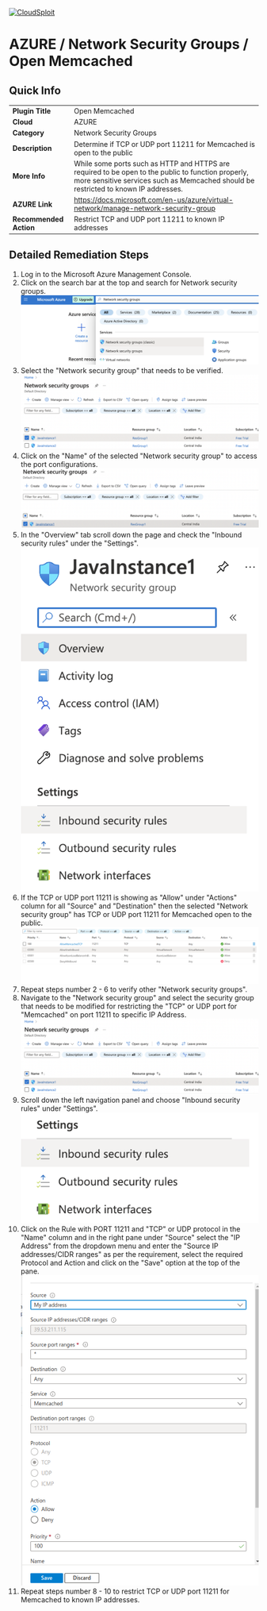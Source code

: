 [![CloudSploit](https://cloudsploit.com/img/logo-new-big-text-100.png "CloudSploit")](https://cloudsploit.com)

# AZURE / Network Security Groups / Open Memcached

## Quick Info

| | |
|-|-|
| **Plugin Title** | Open Memcached |
| **Cloud** | AZURE |
| **Category** | Network Security Groups |
| **Description** | Determine if TCP or UDP port 11211 for Memcached is open to the public |
| **More Info** | While some ports such as HTTP and HTTPS are required to be open to the public to function properly, more sensitive services such as Memcached should be restricted to known IP addresses. |
| **AZURE Link** | https://docs.microsoft.com/en-us/azure/virtual-network/manage-network-security-group |
| **Recommended Action** | Restrict TCP and UDP port 11211 to known IP addresses |

## Detailed Remediation Steps
1. Log in to the Microsoft Azure Management Console.
2. Click on the search bar at the top and search for Network security groups. </br> <img src="/resources/azure/networksecuritygroups/open-memcached/step2.png"/>
3. Select the "Network security group" that needs to be verified. </br> <img src="/resources/azure/networksecuritygroups/open-memcached/step3.png"/>
4. Click on the "Name" of the selected "Network security group" to access the port configurations. </br> <img src="/resources/azure/networksecuritygroups/open-memcached/step4.png"/>
5. In the "Overview" tab scroll down the page and check the "Inbound security rules" under the "Settings". </br> <img src="/resources/azure/networksecuritygroups/open-memcached/step5.png"/>
6. If the TCP or UDP port 11211 is showing as "Allow" under "Actions" column for all "Source" and "Destination" then the selected "Network security group" has TCP or UDP port 11211 for Memcached open to the public. </br> <img src="/resources/azure/networksecuritygroups/open-memcached/step6.png"/>
7. Repeat steps number 2 - 6 to verify other "Network security groups". </br>
8. Navigate to the "Network security group" and select the security group that needs to be modified for restricting the "TCP" or UDP port for "Memcached" on port 11211 to specific IP Address.</br> <img src="/resources/azure/networksecuritygroups/open-memcached/step8.png"/>
9. Scroll down the left navigation panel and choose "Inbound security rules" under "Settings".</br> <img src="/resources/azure/networksecuritygroups/open-memcached/step9.png"/>
10. Click on the Rule with PORT 11211 and "TCP" or UDP protocol in the "Name" column and in the right pane under "Source" select the "IP Address" from the dropdown menu and enter the "Source IP addresses/CIDR ranges" as per the requirement, select the required Protocol and Action and click on the "Save" option at the top of the pane. </br> <img src="/resources/azure/networksecuritygroups/open-memcached/step10.png"/>
11. Repeat steps number 8 - 10 to restrict TCP or UDP port 11211 for Memcached to known IP addresses.</br>
